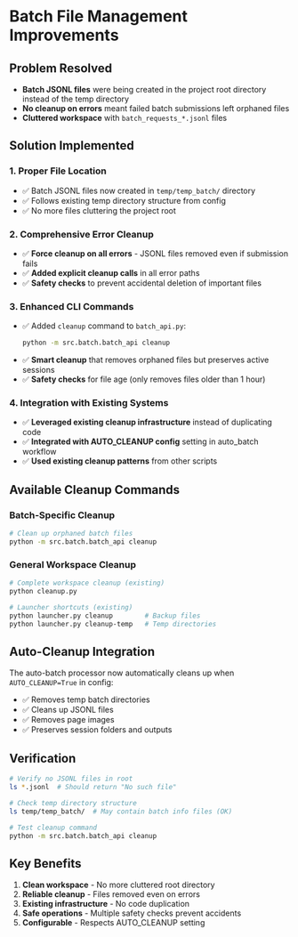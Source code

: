 # Batch File Management Improvements

## Problem Resolved
- **Batch JSONL files** were being created in the project root directory instead of the temp directory
- **No cleanup on errors** meant failed batch submissions left orphaned files
- **Cluttered workspace** with `batch_requests_*.jsonl` files

## Solution Implemented

### 1. Proper File Location
- ✅ Batch JSONL files now created in `temp/temp_batch/` directory
- ✅ Follows existing temp directory structure from config
- ✅ No more files cluttering the project root

### 2. Comprehensive Error Cleanup
- ✅ **Force cleanup on all errors** - JSONL files removed even if submission fails
- ✅ **Added explicit cleanup calls** in all error paths
- ✅ **Safety checks** to prevent accidental deletion of important files

### 3. Enhanced CLI Commands
- ✅ Added `cleanup` command to `batch_api.py`:
  ```bash
  python -m src.batch.batch_api cleanup
  ```
- ✅ **Smart cleanup** that removes orphaned files but preserves active sessions
- ✅ **Safety checks** for file age (only removes files older than 1 hour)

### 4. Integration with Existing Systems
- ✅ **Leveraged existing cleanup infrastructure** instead of duplicating code
- ✅ **Integrated with AUTO_CLEANUP config** setting in auto_batch workflow
- ✅ **Used existing cleanup patterns** from other scripts

## Available Cleanup Commands

### Batch-Specific Cleanup
```bash
# Clean up orphaned batch files
python -m src.batch.batch_api cleanup
```

### General Workspace Cleanup
```bash
# Complete workspace cleanup (existing)
python cleanup.py

# Launcher shortcuts (existing)
python launcher.py cleanup        # Backup files
python launcher.py cleanup-temp   # Temp directories
```

## Auto-Cleanup Integration
The auto-batch processor now automatically cleans up when `AUTO_CLEANUP=True` in config:
- ✅ Removes temp batch directories
- ✅ Cleans up JSONL files
- ✅ Removes page images
- ✅ Preserves session folders and outputs

## Verification
```bash
# Verify no JSONL files in root
ls *.jsonl  # Should return "No such file"

# Check temp directory structure
ls temp/temp_batch/  # May contain batch info files (OK)

# Test cleanup command
python -m src.batch.batch_api cleanup
```

## Key Benefits
1. **Clean workspace** - No more cluttered root directory
2. **Reliable cleanup** - Files removed even on errors
3. **Existing infrastructure** - No code duplication
4. **Safe operations** - Multiple safety checks prevent accidents
5. **Configurable** - Respects AUTO_CLEANUP setting
